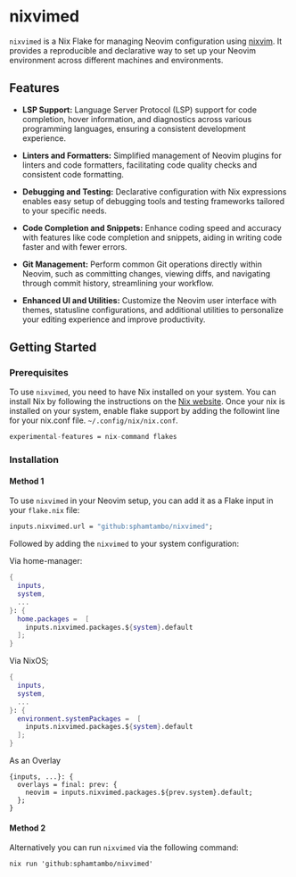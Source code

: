 # nixvimed

`nixvimed` is a Nix Flake for managing Neovim configuration using [nixvim](.https://github.com/nix-community/nixvim).
It provides a reproducible and declarative way to set up your Neovim environment across different machines and environments.

## Features

- **LSP Support:** Language Server Protocol (LSP) support for code completion, hover information, and diagnostics across various programming languages, ensuring a consistent development experience.

- **Linters and Formatters:** Simplified management of Neovim plugins for linters and code formatters, facilitating code quality checks and consistent code formatting.

- **Debugging and Testing:** Declarative configuration with Nix expressions enables easy setup of debugging tools and testing frameworks tailored to your specific needs.

- **Code Completion and Snippets:** Enhance coding speed and accuracy with features like code completion and snippets, aiding in writing code faster and with fewer errors.

- **Git Management:** Perform common Git operations directly within Neovim, such as committing changes, viewing diffs, and navigating through commit history, streamlining your workflow.

- **Enhanced UI and Utilities:** Customize the Neovim user interface with themes, statusline configurations, and additional utilities to personalize your editing experience and improve productivity.

## Getting Started

### Prerequisites

To use `nixvimed`, you need to have Nix installed on your system. You can install Nix by following the instructions on the [Nix website](https://nixos.org/download.html).
Once your nix is installed on your system, enable flake support by adding the
followint line for your nix.conf file. `~/.config/nix/nix.conf`.

```nix
experimental-features = nix-command flakes
```

### Installation

#### Method 1

To use `nixvimed` in your Neovim setup, you can add it as a Flake input in your `flake.nix` file:

```nix
inputs.nixvimed.url = "github:sphamtambo/nixvimed";
```

Followed by adding the `nixvimed` to your system configuration:

Via home-manager:

```nix
{
  inputs,
  system,
  ...
}: {
  home.packages =  [
    inputs.nixvimed.packages.${system}.default
  ];
}
```

Via NixOS;

```nix
{
  inputs,
  system,
  ...
}: {
  environment.systemPackages =  [
    inputs.nixvimed.packages.${system}.default
  ];
}
```

As an Overlay

```
{inputs, ...}: {
  overlays = final: prev: {
    neovim = inputs.nixvimed.packages.${prev.system}.default;
  };
}

```

#### Method 2

Alternatively you can run `nixvimed` via the following command:

```nixos
nix run 'github:sphamtambo/nixvimed'
```
